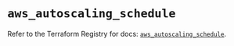 # `aws_autoscaling_schedule`

Refer to the Terraform Registry for docs: [`aws_autoscaling_schedule`](https://registry.terraform.io/providers/hashicorp/aws/5.73.0/docs/resources/autoscaling_schedule).
